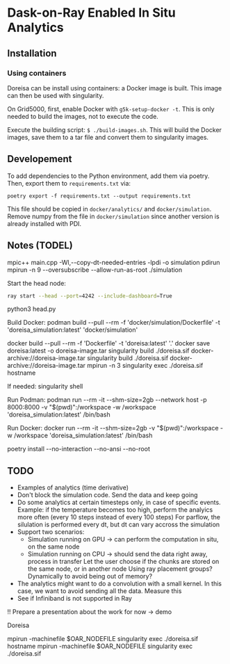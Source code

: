 # Dask-on-Ray Enabled In Situ Analytics

## Installation

### Using containers

Doreisa can be install using containers: a Docker image is built. This image can then be used with singularity.

On Grid5000, first, enable Docker with `g5k-setup-docker -t`. This is only needed to build the images, not to execute the code.

Execute the building script: `$ ./build-images.sh`. This will build the Docker images, save them to a tar file and convert them to singularity images.

## Developement

To add dependencies to the Python environment, add them via poetry. Then, export them to `requirements.txt` via:

```
poetry export -f requirements.txt --output requirements.txt
```

This file should be copied in `docker/analytics/` and `docker/simulation`. Remove numpy from the file in `docker/simulation` since another version is already installed with PDI.

## Notes (TODEL)

mpic++ main.cpp -Wl,--copy-dt-needed-entries -lpdi -o simulation
pdirun mpirun -n 9 --oversubscribe --allow-run-as-root ./simulation

Start the head node:

```bash
ray start --head --port=4242 --include-dashboard=True
```

python3 head.py

Build Docker:
podman build --pull --rm -f 'docker/simulation/Dockerfile' -t 'doreisa_simulation:latest' 'docker/simulation'

docker build --pull --rm -f 'Dockerfile' -t 'doreisa:latest' '.'
docker save doreisa:latest -o doreisa-image.tar
singularity build ./doreisa.sif docker-archive://doreisa-image.tar
singularity build ./doreisa.sif docker-archive://doreisa-image.tar
mpirun -n 3 singularity exec ./doreisa.sif hostname

If needed: singularity shell

Run Podman:
podman run --rm -it --shm-size=2gb --network host -p 8000:8000 -v "$(pwd)":/workspace -w /workspace 'doreisa_simulation:latest' /bin/bash

Run Docker:
docker run --rm -it --shm-size=2gb -v "$(pwd)":/workspace -w /workspace 'doreisa_simulation:latest' /bin/bash


poetry install --no-interaction --no-ansi --no-root

## TODO

 - Examples of analytics (time derivative)
 - Don't block the simulation code. Send the data and keep going
 - Do some analytics at certain timesteps only, in case of specific events.
    Example: if the temperature becomes too high, perform the analyics more often (every 10 steps instead of every 100 steps)
    For parflow, the silulation is performed every dt, but dt can vary accross the simulation
 - Support two scenarios:
    - Simulation running on GPU -> can perform the computation in situ, on the same node
    - Simulation running on CPU -> should send the data right away, process in transfer
    Let the user choose if the chunks are stored on the same node, or in another node
    Using ray placement groups?
    Dynamically to avoid being out of memory?
 - The analytics might want to do a convolution with a small kernel. In this case, we want to avoid sending all the data. Measure this
 - See if Infiniband is not supported in Ray


!! Prepare a presentation about the work for now -> demo

Doreisa


mpirun -machinefile $OAR_NODEFILE singularity exec ./doreisa.sif hostname
mpirun -machinefile $OAR_NODEFILE singularity exec ./doreisa.sif 
